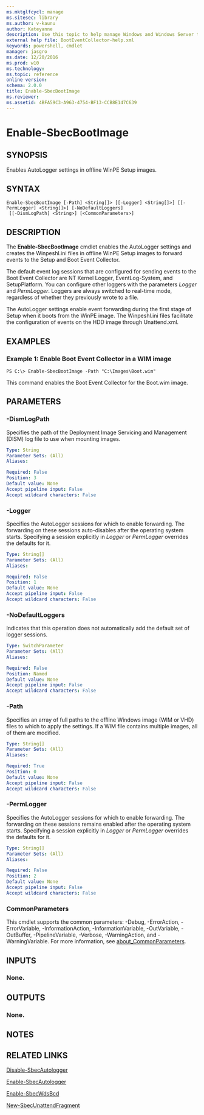 ```yaml
---
ms.mktglfcycl: manage
ms.sitesec: library
ms.author: v-kaunu
author: Kateyanne
description: Use this topic to help manage Windows and Windows Server technologies with Windows PowerShell.
external help file: BootEventCollector-help.xml
keywords: powershell, cmdlet
manager: jasgro
ms.date: 12/20/2016
ms.prod: w10
ms.technology: 
ms.topic: reference
online version: 
schema: 2.0.0
title: Enable-SbecBootImage
ms.reviewer:
ms.assetid: 4BFA59C3-A963-4754-BF13-CCB8E147C639
---
```


# Enable-SbecBootImage

## SYNOPSIS
Enables AutoLogger settings in offline WinPE Setup images.

## SYNTAX

```
Enable-SbecBootImage [-Path] <String[]> [[-Logger] <String[]>] [[-PermLogger] <String[]>] [-NoDefaultLoggers]
 [[-DismLogPath] <String>] [<CommonParameters>]
```

## DESCRIPTION
The **Enable-SbecBootImage** cmdlet enables the AutoLogger settings and creates the Winpeshl.ini files in offline WinPE Setup images to forward events to the Setup and Boot Event Collector.

The default event log sessions that are configured for sending events to the Boot Event Collector are NT Kernel Logger, EventLog-System, and SetupPlatform.
You can configure other loggers with the parameters *Logger* and *PermLogger*.
Loggers are always switched to real-time mode, regardless of whether they previously wrote to a file.

The AutoLogger settings enable event forwarding during the first stage of Setup when it boots from the WinPE image.
The Winpeshl.ini files facilitate the configuration of events on the HDD image through Unattend.xml.

## EXAMPLES

### Example 1: Enable Boot Event Collector in a WIM image
```
PS C:\> Enable-SbecBootImage -Path "C:\Images\Boot.wim"
```

This command enables the Boot Event Collector for the Boot.wim image.

## PARAMETERS

### -DismLogPath
Specifies the path of the Deployment Image Servicing and Management (DISM) log file to use when mounting images.

```yaml
Type: String
Parameter Sets: (All)
Aliases: 

Required: False
Position: 3
Default value: None
Accept pipeline input: False
Accept wildcard characters: False
```

### -Logger
Specifies the AutoLogger sessions for which to enable forwarding.
The forwarding on these sessions auto-disables after the operating system starts.
Specifying a session explicitly in *Logger* or *PermLogger* overrides the defaults for it.

```yaml
Type: String[]
Parameter Sets: (All)
Aliases: 

Required: False
Position: 1
Default value: None
Accept pipeline input: False
Accept wildcard characters: False
```

### -NoDefaultLoggers
Indicates that this operation does not automatically add the default set of logger sessions.

```yaml
Type: SwitchParameter
Parameter Sets: (All)
Aliases: 

Required: False
Position: Named
Default value: None
Accept pipeline input: False
Accept wildcard characters: False
```

### -Path
Specifies an array of full paths to the offline Windows image (WIM or VHD) files to which to apply the settings.
If a WIM file contains multiple images, all of them are modified.

```yaml
Type: String[]
Parameter Sets: (All)
Aliases: 

Required: True
Position: 0
Default value: None
Accept pipeline input: False
Accept wildcard characters: False
```

### -PermLogger
Specifies the AutoLogger sessions for which to enable forwarding.
The forwarding on these sessions remains enabled after the operating system starts.
Specifying a session explicitly in *Logger* or *PermLogger* overrides the defaults for it.

```yaml
Type: String[]
Parameter Sets: (All)
Aliases: 

Required: False
Position: 2
Default value: None
Accept pipeline input: False
Accept wildcard characters: False
```

### CommonParameters
This cmdlet supports the common parameters: -Debug, -ErrorAction, -ErrorVariable, -InformationAction, -InformationVariable, -OutVariable, -OutBuffer, -PipelineVariable, -Verbose, -WarningAction, and -WarningVariable. For more information, see [about_CommonParameters](https://go.microsoft.com/fwlink/?LinkID=113216).

## INPUTS

### None.

## OUTPUTS

### None.

## NOTES

## RELATED LINKS

[Disable-SbecAutologger](./Disable-SbecAutologger.md)

[Enable-SbecAutologger](./Enable-SbecAutologger.md)

[Enable-SbecWdsBcd](./Enable-SbecWdsBcd.md)

[New-SbecUnattendFragment](./New-SbecUnattendFragment.md)

